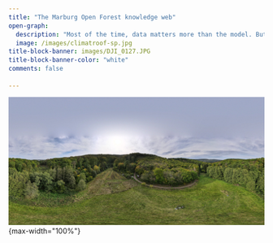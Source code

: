 ```yaml
---
title: "The Marburg Open Forest knowledge web"
open-graph:
  description: "Most of the time, data matters more than the model. But what is reality without model?"
  image: /images/climatroof-sp.jpg
title-block-banner: images/DJI_0127.JPG
title-block-banner-color: "white"
comments: false

---
```


![](images/DJI_0127.JPG){max-width="100%"}